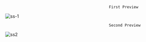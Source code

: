                                                   First Preview

![ss-1](https://github.com/berkkendirlioglu/JS-2888P-1/assets/71317893/b270296e-33ca-4114-8479-841073797f96)

                                                  Second Preview
![ss2](https://github.com/berkkendirlioglu/JS-2888P-1/assets/71317893/6c73efb9-f07b-4a3a-8e04-6282ab77287f)
